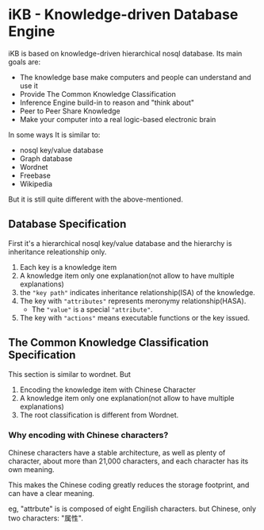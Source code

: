 # iKB - Knowledge-driven Database Engine

iΚB is based on knowledge-driven hierarchical nosql database. Its main goals are:

* The knowledge base make computers and people can understand and use it
* Provide The Common Knowledge Classification
* Inference Engine build-in to reason and "think about"
* Peer to Peer Share Knowledge
* Make your computer into a real logic-based electronic brain


In some ways It is similar to:

* nosql key/value database
* Graph database
* Wordnet
* Freebase
* Wikipedia


But it is still quite different with the above-mentioned.


## Database Specification

First it's a hierarchical nosql key/value database and the hierarchy is inheritance releationship only.

1. Each key is a knowledge item
1. A knowledge item only one explanation(not allow to have multiple explanations)
1. the `"key path"` indicates inheritance relationship(ISA) of the knowledge.
1. The key with `"attributes"` represents meronymy relationship(HASA).
   * The `"value"` is a special `"attribute"`.
1. The key with `"actions"` means executable functions or the key issued.


## The Common Knowledge Classification Specification

This section is similar to wordnet. But

1. Encoding the knowledge item with Chinese Character
1. A knowledge item only one explanation(not allow to have multiple explanations)
1. The root classification is different from Wordnet.

### Why encoding with Chinese characters?

Chinese characters have a stable architecture, as well as plenty of character,
about more than 21,000 characters, and each character has its own meaning.

This makes the Chinese coding greatly reduces the storage footprint, and can have a clear meaning.

eg, "attrbute" is is composed of eight Engilish characters. but Chinese, only two characters: "属性".




